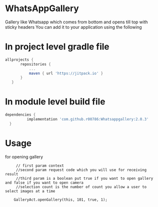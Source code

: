 # WhatsAppGallery
Gallery like Whatsapp which comes from bottom and opens till top with sticky headers
You can add it to your application using the following


# In project level gradle file




 ```groovy
allprojects {
		repositories {
			...
			maven { url 'https://jitpack.io' }
		}
	}
```
  
  # In module level build file
  
  
  
  
  ```groovy
  dependencies {
	        implementation 'com.github.r00786:Whatsappgallery:2.0.3'
	}
  ```
  
  # Usage
  for opening gallery
  
  
  
           
         // first param context
         //second param request code which you will use for receiving result
         //third param is a boolean put true if you want to open gallery and false if you want to open camera 
         //selection count is the number of count you allow a user to select images at a time
         
        GalleryAct.openGallery(this, 101, true, 1);
    
 
  

